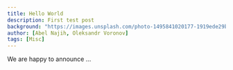 ```yaml
---
title: Hello World
description: First test post
background: "https://images.unsplash.com/photo-1495841020177-1919ede29bd8?ixid=eyJhcHBfaWQiOjEyMDd9&auto=format&fit=crop&w=1000&q=80"
author: [Abel Najih, Oleksandr Voronov]
tags: [Misc]
---
```


We are happy to announce ...
